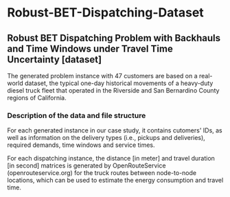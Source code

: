 # Robust-BET-Dispatching-Dataset

Robust BET Dispatching Problem with Backhauls and Time Windows under Travel Time Uncertainty [dataset]
---

The generated problem instance with 47 customers are based on a real-world dataset, the typical one-day historical movements of a heavy-duty diesel truck fleet that operated in the Riverside and San Bernardino County regions of California.


### Description of the data and file structure

For each generated instance in our case study, it contains cutomers' IDs, as well as information on the delivery types (i.e., pickups and deliveries), required demands, time windows and service times. 

For each dispatching instance, the distance [in meter] and travel duration [in second] matrices is generated by OpenRouteService (openrouteservice.org) for the truck routes between node-to-node locations, which can be used to estimate the energy consumption and travel time.
